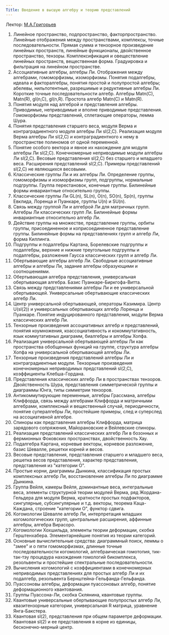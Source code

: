 ```yaml
---
Title: Введение в высшую алгебру и теорию представлений
---
```


Лектор: [М.А.Григорьев](%base_url%?people%2Ftutors%2Fgrigoryev.ma)


1. Линейное пространство, подпространство, факторпространство. Линейные отображения между пространствами, комплексы, точные последовательности. Прямая сумма и тензорное произведение линейных пространств, линейные функционалы, двойственное пространство, тензоры. Комплексификация и овеществление линейных пространств, вещественная форма. Градуировка и фильтрация на линейном пространстве.
2. Ассоциативные алгебры, алгебры Ли. Отображения между алгебрами, гомоморфизмы, изоморфизмы. Понятия подалгебры, идеала и факторалгебры, понятия простой и полупростой алгебры; абелевы, нильпотентные, разрешимые и редуктивные алгебры Ли. Короткие точные последовательности алгебр. Алгебры Matn(C), Matn(R), gl(n,C), gl(n,R). Простота алгебр Matn(C) и Matn(R).
3. Понятия модуля над алгеброй и представления алгебры. Приводимые, неприводимые и вполне приводимые представления. Гомоморфизмы представлений, сплетающие операторы, лемма Шура.
4. Понятия представления старшего веса, модуля Верма и контраградиентного модуля алгебры Ли sl(2,C). Реализация модуля Верма алгебры Ли sl(2,C) и контраградиентного к нему в пространстве полиномов от одной переменной.
5. Понятие особого вектора и явное их нахождение для модуля алгебры Ли sl(2,C). Конечномерные неприводимые модули алгебры Ли sl(2,C). Весовые представления sl(2,C) без старшего и младшего веса. Расширения представлений sl(2,C). Примеры представлений sl(2,C) не являющихся весовыми.
6. Классические группы Ли и их алгебры Ли. Определение группы, гомоморфизмы и изоморфизмы групп, подгруппы, нормальные подгруппы. Группа перестановок, конечные группы. Билинейные формы инвариантные относительно группы.
7. Классические группы Ли GL(n), SL(n), O(n), SO(n), Sp(n), группы Евклида, Лоренца и Пуанкаре, группы U(n) и SU(n).
8. Связь между группой Ли и алгеброй Ли для матричных групп. Алгебры Ли классических групп Ли. Билинейные формы инвариантные относительно алгебр Ли.
9. Действие группы на множестве, представление группы, орбиты группы, присоединенное и коприсоединенное представление группы. Билинейные формы на представлениях групп и алгебр Ли, форма Киллинга.
10. Подгруппы и подалгебры Картана, Борелевские подгруппы и подалгебры, верхние и нижние треугольные подгруппы и подалгебры, разложения Гаусса классических групп и алгебр Ли.
11. Обертывающие алгебры алгебр Ли. Свободные ассоциативные алгебры и алгебры Ли, задание алгебры образующими и соотношениями.
12. Обертывающая алгебра представления, универсальная обертывающая алгебра. Базис Пуанкаре-Биркгофа-Витта.
13. Связь между представлениями алгебры Ли и ее универсальной обертывающей. Универсальные обертывающие классических алгебр Ли.
14. Центр универсальной обертывающей, операторы Казимира. Центр U(sl(2)) и универсальных обертывающих алгебр Лоренца и Пуанкаре. Понятие индуцированного представления, модули Верма классических алгебр Ли.
15. Тензорные произведения ассоциативных алгебр и представлений, понятия коумножения, коассоциативность и кокоммутативность, язык коммутативных диаграмм, биалгебры и алгебры Хопфа.
16. Реализация универсальной обертывающей алгебры Ли как пространства обобщенных функций на группе, структура алгебры Хопфа на универсальной обертывающей алгебры Ли.
17. Тензорные произведения представлений алгебры Ли и контраградиентные модули. Тензорные произведения конечномерных неприводимых представлений sl(2,C), коэффициенты Клебша-Гордана.
18. Представления классических алгебр Ли в пространствах тензоров. Двойственность Шура, представления симметрической группы и диаграммы Юнга, типы симметрии тензоров.
19. Антикоммутирующие переменные, алгебры Грассмана, алгебры Клиффорда, связь между алгебрами Клиффорда и матричными алгебрами, комплексный и вещественный случай, периодичности, понятие супералгебры Ли, простейшие примеры, след и суперслед на ассоциативной алгебре.
20. Спиноры как представления алгебры Клиффорда, матрица зарядового сопряжения, Майорановские и Вейлевские спиноры.
21. Реализация представлений классических алгебр Ли в бозонных и фермионных Фоковских пространствах, двойственность Хау.
22. Подалгебра Картана, корневые векторы, корневое разложение, базис Шевалле, решетки корней и весов.
23. Весовые представления, представления старшего и младшего веса, решетка весов представления, характер представления, представления из "категории O".
24. Простые корни, диаграммы Дынкина, классификация простых комплексных алгебр Ли, восстановление алгебры Ли по диаграмме Дынкина.
25. Группа Вейля, камеры Вейля, доминантные веса, интегральные веса, элементы структурной теории модулей Верма, ряд Жордана-Гельдера для модуля Верма, кратности простых подфакторов, сингулярные, субсингулярные и т.д. векторы, теорема Каца-Каждана, строение "категории O", функтор сдвига.
26. Когомологии Шевалле алгебр Ли, интерпретация младших когомологических групп, центральные расширения, аффинные алгебры, алгебра Вирасоро.
27. Когомологии Хохшильда, элементы теории деформации, скобка Герштенхабера. Элементарнейшие понятия из теории категорий.
28. Основные вычислительные средства: диаграммный поиск, леммы о "змее" и о пяти гомоморфизмах, длинные точные последовательности когомологий, алгебраическая гомотопия, тик-так-тэу процедура нахождения гомологий бикомплекса, резольвенты и простейшие спектральные последовательности.
29. Вычисления когомологий с коэффициентами в конечномерных неприводимых представлениях для простых алгебр Ли и их подалгебр, резольвента Бернштейна-Гельфанда-Гельфанда.
30. Пуассоновы алгебры, деформации пуассоновых алгебр, понятие деформационного квантования.
31. Группы Пуассона-Ли, скобка Склянина, квантовые группы.
32. Квантовые универсальные обертывающие полупростых алгебр Ли, квазитензорные категории, универсальная R матрица, уравнение Янга-Бакстера.
33. Квантовая sl(2), представления при общем параметре деформации. Квантовая sl(2) и ее представления в корне из единицы, бесконечно-мерный центр.
